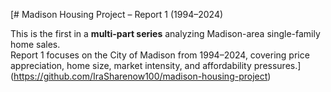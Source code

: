 [# Madison Housing Project – Report 1 (1994–2024)

This is the first in a **multi-part series** analyzing Madison-area single-family home sales.  
Report 1 focuses on the City of Madison from 1994–2024, covering price appreciation, home size, market intensity, and affordability pressures.](https://github.com/IraSharenow100/madison-housing-project)
